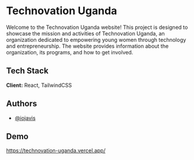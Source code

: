 
# Technovation Uganda

Welcome to the Technovation Uganda website! This project is designed to showcase the mission and activities of Technovation Uganda, an organization dedicated to empowering young women through technology and entrepreneurship. The website provides information about the organization, its programs, and how to get involved.


## Tech Stack

**Client:** React, TailwindCSS





## Authors

- [@iojavis](https://www.github.com/iojavis)


## Demo

https://technovation-uganda.vercel.app/

